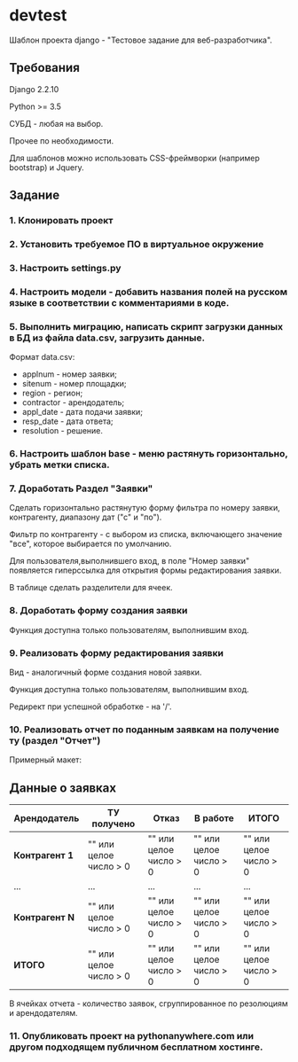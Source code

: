 # devtest
Шаблон проекта django - "Тестовое задание для веб-разработчика".

## Требования
Django 2.2.10

Python >= 3.5

СУБД - любая на выбор.

Прочее по необходимости.

Для шаблонов можно использовать CSS-фреймворки (например bootstrap) и Jquery.

## Задание 
### 1. Клонировать проект
### 2. Установить требуемое ПО в виртуальное окружение
### 3. Настроить settings.py
### 4. Настроить модели - добавить названия полей на русском языке в соответствии с комментариями в коде.
### 5. Выполнить миграцию, написать скрипт загрузки данных в БД из файла data.csv, загрузить данные.
Формат data.csv:

- applnum - номер заявки;
- sitenum - номер площадки;
- region - регион;
- contractor - арендодатель;
- appl_date - дата подачи заявки;
- resp_date - дата ответа;
- resolution - решение.

### 6. Настроить шаблон base - меню растянуть горизонтально, убрать метки списка.
### 7. Доработать Раздел "Заявки"
Сделать горизонтально растянутую форму фильтра по номеру заявки, контрагенту, диапазону дат ("с" и "по").

Фильтр по контрагенту - с выбором из списка, включающего значение "все", которое выбирается по умолчанию.

Для пользователя,выполнившего вход, в поле "Номер заявки" появляется гиперссылка для открытия формы редактирования заявки.

В таблице сделать разделители для ячеек.

### 8. Доработать форму создания заявки
Функция доступна только пользователям, выполнившим вход.

### 9. Реализовать форму редактирования заявки
Вид - аналогичный форме создания новой заявки.

Функция доступна только пользователям, выполнившим вход.

Редирект при успешной обработке - на '/'.

### 10. Реализовать отчет по поданным заявкам на получение ту (раздел "Отчет")
Примерный макет:

Данные о заявках
----------------
|Арендодатель|ТУ получено|Отказ|В работе|ИТОГО|
|------------|-----------|-----|--------|-----|
|**Контрагент 1**|"" или целое число > 0|"" или целое число > 0|"" или целое число > 0|"" или целое число > 0|
|...|...|...|...|...|
|**Контрагент N**|"" или целое число > 0|"" или целое число > 0|"" или целое число > 0|"" или целое число > 0|
|**ИТОГО**|"" или целое число > 0|"" или целое число > 0|"" или целое число > 0|"" или целое число > 0|

В ячейках отчета - количество заявок, сгруппированное по резолюциям и арендодателям.

### 11. Опубликовать проект на pythonanywhere.com или другом подходящем публичном бесплатном хостинге.
